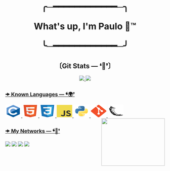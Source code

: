 <h1 align='center'>
  
╭─━━━━━━━━━━━━─╮

What's up, I'm Paulo 🐧™

╰─━━━━━━━━━━━━─╯

</h1>
<h2 align='center'>〔Git Stats — ❛📰❜〕 </h2>
<div style="display: inline_block" align="center">
  <a href="https://github.com/PauloKT">
  <img height="150em" src="https://github-readme-stats-eight-theta.vercel.app/api?username=PauloKT&show_icons=true&theme=graywhite&include_all_commits=true&count_private=true"/>
  <img height="150em" src="https://github-readme-stats.vercel.app/api/top-langs/?username=PauloKT&layout=compact&langs_count=7&theme=graywhite"/>
</div>

##

<h3>🠞 Known Languages — ❛🌍❜</h3>
<p>
  <img height="40" width="50" src='https://github.com/devicons/devicon/blob/ca28c779441053191ff11710fe24a9e6c23690d6/icons/c/c-original.svg'>
  <img height="40" width="50" src='https://github.com/devicons/devicon/blob/ca28c779441053191ff11710fe24a9e6c23690d6/icons/html5/html5-original.svg'>
  <img height="40" width="50" src='https://github.com/devicons/devicon/blob/ca28c779441053191ff11710fe24a9e6c23690d6/icons/css3/css3-original.svg'>
  <img height="40" width="50" src='https://github.com/devicons/devicon/blob/ca28c779441053191ff11710fe24a9e6c23690d6/icons/javascript/javascript-original.svg'>
  <img height="40" width="50" src='https://github.com/devicons/devicon/blob/ca28c779441053191ff11710fe24a9e6c23690d6/icons/python/python-original.svg'>
  <img height="40" width="50" src='https://github.com/devicons/devicon/blob/ca28c779441053191ff11710fe24a9e6c23690d6/icons/git/git-original.svg'>
  <img height="40" width="50" src='https://github.com/devicons/devicon/blob/ca28c779441053191ff11710fe24a9e6c23690d6/icons/flask/flask-original.svg'>
  <img width=200 height=150 align="right" src="https://media.tenor.com/Zm7tApUbKXQAAAAM/penguins-of-madagascar-penguin.gif"/>
</p>

##

<p aling='center'>
  <div>
    <h3>🠞 My Networks — ❛📱❜</h3>
    <a href = "mailto:paulohamaral89@gmail.com"><img src="https://img.shields.io/badge/-Gmail-%23333?style=for-the-badge&logo=gmail&logoColor=white" target="_blank"></a>
    <a href = "https://www.linkedin.com/in/paulo-amaral-3a44631bb/"><img src="https://img.shields.io/badge/LinkedIn-0077B5?style=for-the-badge&logo=linkedin&logoColor=white" target="_blank"></a>
    <a href = "https://www.instagram.com/_paulo.kt/"><img src="https://img.shields.io/badge/Instagram-E4405F?style=for-the-badge&logo=instagram&logoColor=white" target="_blank"></a>
    <a href = "https://discord.gg/5jkRKjrA"><img src="https://img.shields.io/badge/Discord-7289DA?style=for-the-badge&logo=discord&logoColor=white" target="_blank"></a>
  </div>
</p>
